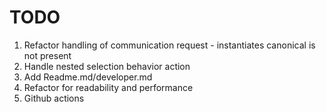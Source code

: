 # TODO

1. Refactor handling of communication request - instantiates canonical is not present
2. Handle nested selection behavior action
2. Add Readme.md/developer.md
3. Refactor for readability and performance
4. Github actions